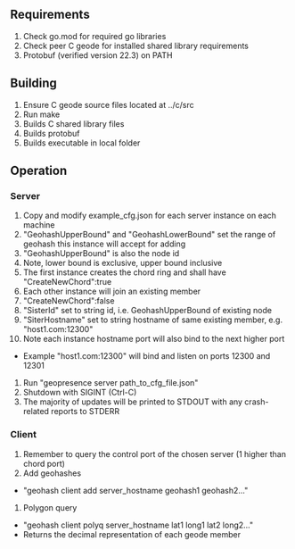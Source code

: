 ## Requirements
1. Check go.mod for required go libraries
1. Check peer C geode for installed shared library requirements
1. Protobuf (verified version 22.3) on PATH

## Building
1. Ensure C geode source files located at ../c/src
1. Run make
  1. Builds C shared library files
  1. Builds protobuf
  1. Builds executable in local folder

## Operation

### Server
1. Copy and modify example_cfg.json for each server instance on each machine
1. "GeohashUpperBound" and "GeohashLowerBound" set the range of geohash this instance will accept for adding
  1. "GeohashUpperBound" is also the node id
  1. Note, lower bound is exclusive, upper bound inclusive
1. The first instance creates the chord ring and shall have "CreateNewChord":true
1. Each other instance will join an existing member
  1. "CreateNewChord":false
  1. "SisterId" set to string id, i.e. GeohashUpperBound of existing node
  1. "SiterHostname" set to string hostname of same existing member, e.g. "host1.com:12300"
1. Note each instance hostname port will also bind to the next higher port
  - Example "host1.com:12300" will bind and listen on ports 12300 and 12301
1. Run "geopresence server path_to_cfg_file.json"
1. Shutdown with SIGINT (Ctrl-C)
1. The majority of updates will be printed to STDOUT with any crash-related reports to STDERR

### Client
1. Remember to query the control port of the chosen server (1 higher than chord port)
1. Add geohashes
  - "geohash client add server_hostname geohash1 geohash2..."
1. Polygon query
  - "geohash client polyq server_hostname lat1 long1 lat2 long2..."
  - Returns the decimal representation of each geode member